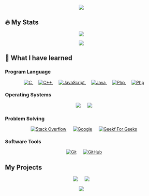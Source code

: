 <p align="center">
  <a href="https://github.com/DenverCoder1/readme-typing-svg"><img src="https://readme-typing-svg.herokuapp.com?font=VT323&size=30&color=24B0F7&center=true&vCenter=true&lines=Hello+I'm+Drof+%7C+Ford;Computer+Science+%40KMUTNB"></a>
</p>

## 🔥 My Stats

<p align="center"><img src="https://github-readme-stats.vercel.app/api/top-langs/?username=b522010249&layout=compact&theme=github_dark"/></p>
<p align="center"><img src="https://github-readme-stats.vercel.app/api?username=b522010249&theme=github_dark&show_icons=true"/></p>

## 🤦 What I have learned

### Program Language

<p align="center"> 
  &emsp; 
  <a href="https://www.cprogramming.com/" target="_blank"> 
    <img alt="C" src="https://img.shields.io/badge/C%20-%232370ED.svg?style=plastic&logo=c&logoColor=white">
  </a> 
  &emsp;
  <a href="https://www.w3schools.com/cpp/" target="_blank"> 
    <img alt="C++" src="https://img.shields.io/badge/C++%20-%2300599C.svg?style=plastic&logo=c%2B%2B&logoColor=white">
  </a> 
  &emsp;
  <a href="https://developer.mozilla.org/en-US/docs/Web/JavaScript" target="_blank"> 
     <img alt="JavaScript" src="https://img.shields.io/badge/JavaScript%20-%23F7DF1E.svg?style=plastic&logo=javascript&logoColor=black">
   </a>
  &emsp;
  <a href="https://www.java.com" target="_blank"> 
    <img alt="Java" src="https://img.shields.io/badge/Java-%23007396.svg?style=plastic&logo=java&logoColor=white">
  </a>
  &emsp;
  <a href="https://www.php.net/" target="_blank"> 
    <img alt="Php" src="https://img.shields.io/badge/PHP-777BB4?style=plastic&logo=php&logoColor=white">
  </a> 
  &emsp;
  <a href="#" target="_blank"> 
    <img alt="Php" src="https://img.shields.io/badge/MySQL-00758F?style=plastic&logo=mysql&logoColor=black">
  </a>    
</p>

### Operating Systems

<p align="center">
  &emsp;
    <a href="https://www.linux.org/"><img src="https://img.shields.io/badge/Linux-FCC624?style=plastic&logo=linux&logoColor=black"></a>
  &emsp;
    <a href="https://ubuntu.com/"><img src="https://img.shields.io/badge/Ubuntu-E95420?style=plastic&logo=ubuntu&logoColor=white"></a>   
</p>

### Problem Solving

<p align="center">
  &emsp;
    <a href="https://stackoverflow.com/"><img alt="Stack Overflow" src="https://img.shields.io/badge/-Stack%20Overflow-FE7A16?style=plastic&logo=stack-overflow&logoColor=white"></a>
  &emsp;
    <a href="https://www.google.com/search?q=how+to+be+good+at+programming&sxsrf=APq-WBuh1cJTYZXNt3-Jl-56Jv0ioX6VcA%3A1650444710409&source=hp&ei=pslfYtWYF9Ls2roPm4ic0AY&iflsig=AHkkrS4AAAAAYl_XtmbYHE_-9l5WTV3ZbOsEA6bWSvij&oq=how+to+be+good+&gs_lcp=Cgdnd3Mtd2l6EAMYADIKCAAQgAQQhwIQFDIFCAAQgAQyBQgAEIAEMgUIABCABDIFCAAQgAQyBQgAEIAEMgUIABCABDIFCAAQgAQyBQguEIAEMgUIABCABDoHCCMQ6gIQJzoECCMQJzoECAAQQzoKCC4QxwEQ0QMQQzoLCAAQgAQQsQMQgwE6CwguELEDEMcBEKMCOg4ILhCABBCxAxCDARDUAjoICC4QgAQQ1AI6DgguEIAEELEDEMcBEKMCOgcIABCxAxAKOgUIABCxAzoICAAQgAQQsQM6CwguEIAEELEDENQCOgUIABDLAToICC4Q1AIQywE6BQguEMsBULoDWPIvYMs0aAVwAHgAgAFYiAGFCZIBAjE3mAEAoAEBsAEK&sclient=gws-wiz"><img alt = "Google" src="https://img.shields.io/badge/google-%234285F4.svg?style=plastic&logo=google&logoColor=white" /></a>
  &emsp;
    <a href="#"><img alt="Geekf For Geeks" src="https://img.shields.io/badge/geeksforgeeks-%230F9D58.svg?style=plastic&logo=geeksforgeeks&logoColor=white"></a>       
</p>

### Software Tools

<p align="center">
  &emsp;
    <a href="https://git-scm.com/"><img alt="Git" src="https://img.shields.io/badge/Git%20-%23F05033.svg?style=plastic&logo=git&logoColor=white"></a>
  &emsp;
    <a href="https://github.com/"><img alt="GitHub" src="https://img.shields.io/badge/github-%23181717.svg?style=plastic&logo=github&logoColor=white"></a> 
</p>

## My Projects

<p align="center">
   <a href="https://b522010249.github.io/drof/"><img src="https://github-readme-stats.vercel.app/api/pin/?username=b522010249&repo=drof&theme=github_dark"/></a>
   &emsp;
   <a href="https://b522010249.github.io/numerical/"><img src="https://github-readme-stats.vercel.app/api/pin/?username=b522010249&repo=numerical&theme=github_dark"/></a>
</p>
<p align="center">
   <a href="https://github.com/b522010249/My-first-game-code"><img src="https://github-readme-stats.vercel.app/api/pin/?username=b522010249&repo=My-first-game-code&theme=github_dark"/></a>
</p>
